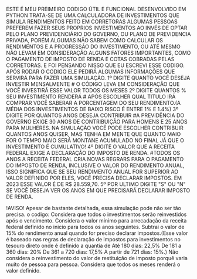 ESTE É MEU PREIMEIRO CODIGO ÚTIL E FUNCIONAL DESENVOLVIDO EM PYTHON
TRATA-SE DE UMA CALCULADORA DE INVESTIMENTOS QUE SIMULA RENDIMENTOS FEITO EM CORRETORAS
ALGUMAS PESSOAS PREFEREM FAZER SEUS PROPRIOS INVESTIMENTOS AO INVÉS DE OPTAR PELO PLANO PREVIDENCIÁRIO DO GOVERNO, OU PLANO DE PREVIDENCIA PRIVADA, PORÉM ALGUMAS NÃO SABEM COMO CALCULAR OS RENDIMENTOS E A PROGRESSÃO DO INVESTIMENTO, OU ATÉ MESMO NÃO LEVAM EM CONSIDERAÇÃO ALGUNS FATORES IMPORTANTES, COMO O PAGAMENTO DE IMPOSTO DE RENDA E COTAS COBRADAS PELAS CORRETORAS. E FOI PENSANDO NISSO QUE EU ESCREVI ESSE CODIGO.
APÓS RODAR O CODIGO ELE PEDIRÁ ALGUMAS INFORMAÇÕES QUE SERVIRÁ PARA FAZER UMA SIMULAÇÃO.
1º DIGITE QUANTO VOCÊ DESEJA INVESTIR MENSALMENTE  # O CÓDIGO LEVA EM CONSIDERAÇÃO QUE VOCÊ INVESTIRÁ ESSE VALOR TODOS OS MESES
2º DIGITE QUANTOS % SEU INVESTIMENTO RENDERÁ  # APÓS ESCOLHER QUAL TITULO  IRÁ COMPRAR VOCÊ SABERAR A PORCENTAGEM DO SEU RENDIMENTO.(A MÉDIA DOS INVESTIMENTOS DE BAIXO RISCO É ENTRE 1% E 1.4%)
3º DIGITE POR QUANTOS ANOS DESEJA CONTRIBUIR  #A PREVIDÊNCIA DO GOVERNO EXIGE 30 ANOS DE CONTRIBUIÇÃO PARA HOMENS E 25 ANOS PARA MULHERES. NA SIMULAÇÃO VOCÊ PODE ESCOLHER CONTRIBUIR QUANTOS ANOS QUISER, MAS TENHA EM MENTE QUE QUANTO MAIO FOR O TEMPO MAIO SERÁ MONTANE ACUMULADO NO FINAL JÁ QUE O INVESTIMENTO É CUMULATIVO!
4º DIGITE O VALOR QUE A RECEITA FEDERAL EXIGE A DECLARAÇÃO DO IMPOSTO DE RENDA.  #TODOS OS ANOS A RECEITA FEDERAL CRIA NOVAS REGRARS PARA O PAGAMENTO DO IMPOSTO DE RENDA, INCLUSIVE O VALOR DO RENDIMENTO ANUAL, ISSO SIGNIFICA QUE SE SEU RENDIMENTO ANUAL FOR SUPERIOR AO VALOR DEFINIDO POR ELES, VOCÊ PRECISA DECLARAR IMPOSTOS. EM 2023 ESSE VALOR É DE R$ 28.559,70.
5º POR ULTIMO DIGITE "S" OU "N" SE VOCÊ DESEJA VER OS ANOS EM QUE PRECISARÁ DECLARAR IMPOSTO DE RENDA.

!AVISO!  Apesar de bastante detalhada, essa simulação pode não ser tão precisa. o codigo:
Considera que todos o investimentos serão reinvestidos após o vencimento.
Considera o valor minimo para arrecadação da receita federal definido no inicio para todos os anos seguintes.
Subtrai o valor de 15% do rendimento anual quando for preciso declarar impostos.(Esse valor é baseado nas regras de declaração de impostos para investimentos no tesouro direto onde é definido a quantia  de Até 180 dias: 22,5%
                                                      De 181 a 360 dias: 20%
                                                      De 361 a 720 dias: 17,5%
                                                      A partir de 721 dias: 15%.)
Não considera o reinvestimento do valor de restituição de imposto porquê varia muito de pessoa para pessoa.
Considera que todos os meses renderá o valor definido.
